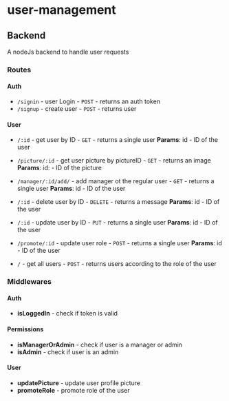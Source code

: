 # user-management
## Backend

A nodeJs backend to handle user requests

### Routes

#### Auth
 - `/signin` - user Login - ` POST ` - returns an auth token
 - `/signup` - create user - ` POST ` - returns user

 #### User
 - `/:id` - get user by ID - `GET` - returns a single user
 **Params**: id - ID of the user

 - `/picture/:id` - get user picture by pictureID - `GET` - returns an image
**Params**: id: - ID of the picture

 - `/manager/:id/add/` - add manager ot the regular user - `GET` - returns a single user
  **Params**: id - ID of the user

 - `/:id` - delete user by ID - `DELETE` - returns a message
 **Params**: id - ID of the user

 - `/:id` - update user by ID - `PUT` - returns a single user
 **Params**: id - ID of the user

 - `/promote/:id` - update user role - `POST` - returns a single user
 **Params**: id - ID of the user

 - `/` - get all users - `POST` - returns users according to the role of the user

### Middlewares

#### Auth
- **isLoggedIn** - check if token is valid

#### Permissions
- **isManagerOrAdmin** - check if user is a manager or admin
- **isAdmin** - check if user is an admin

#### User
- **updatePicture** - update user profile picture
- **promoteRole** - promote role of the user